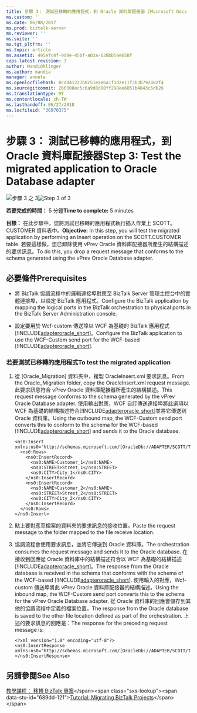 ```yaml
---
title: 步驟 3： 測試已移轉的應用程式，到 Oracle 資料庫配接器 |Microsoft Docs
ms.custom: ''
ms.date: 06/08/2017
ms.prod: biztalk-server
ms.reviewer: ''
ms.suite: ''
ms.tgt_pltfrm: ''
ms.topic: article
ms.assetid: 495efc4f-9d9e-450f-a03a-628bb54e658f
caps.latest.revision: 3
author: MandiOhlinger
ms.author: mandia
manager: anneta
ms.openlocfilehash: 8cdd41227b8c51eae6a1f1d2e11f3b3b792482f4
ms.sourcegitcommit: 266308ec5c6a9d8d80ff298ee6051b4843c5d626
ms.translationtype: MT
ms.contentlocale: zh-TW
ms.lasthandoff: 06/27/2018
ms.locfileid: "36970375"
---
```

# <a name="step-3-test-the-migrated-application-to-oracle-database-adapter"></a><span data-ttu-id="689dd-102">步驟 3： 測試已移轉的應用程式，到 Oracle 資料庫配接器</span><span class="sxs-lookup"><span data-stu-id="689dd-102">Step 3: Test the migrated application to Oracle Database adapter</span></span>
<span data-ttu-id="689dd-103">![步驟 3 之 3](../../adapters-and-accelerators/adapter-oracle-database/media/step-3of3.gif "Step_3of3")</span><span class="sxs-lookup"><span data-stu-id="689dd-103">![Step 3 of 3](../../adapters-and-accelerators/adapter-oracle-database/media/step-3of3.gif "Step_3of3")</span></span>  
  
 <span data-ttu-id="689dd-104">**若要完成的時間：** 5 分鐘</span><span class="sxs-lookup"><span data-stu-id="689dd-104">**Time to complete:** 5 minutes</span></span>  
  
 <span data-ttu-id="689dd-105">**目標：** 在此步驟中，您將測試已移轉的應用程式執行插入作業上 SCOTT。CUSTOMER 資料表中。</span><span class="sxs-lookup"><span data-stu-id="689dd-105">**Objective:** In this step, you will test the migrated application by performing an Insert operation on the SCOTT.CUSTOMER table.</span></span> <span data-ttu-id="689dd-106">若要這樣做，您已卸除使用 vPrev Oracle 資料庫配接器所產生的結構描述的要求訊息。</span><span class="sxs-lookup"><span data-stu-id="689dd-106">To do this, you drop a request message that conforms to the schema generated using the vPrev Oracle Database adapter.</span></span>  
  
## <a name="prerequisites"></a><span data-ttu-id="689dd-107">必要條件</span><span class="sxs-lookup"><span data-stu-id="689dd-107">Prerequisites</span></span>  
  
- <span data-ttu-id="689dd-108">將 BizTalk 協調流程中的邏輯連接埠對應至 BizTalk Server 管理主控台中的實體連接埠，以設定 BizTalk 應用程式。</span><span class="sxs-lookup"><span data-stu-id="689dd-108">Configure the BizTalk application by mapping the logical ports in the BizTalk orchestration to physical ports in the BizTalk Server Administration console.</span></span>  
  
- <span data-ttu-id="689dd-109">設定要用於 Wcf-custom 傳送埠以 WCF 為基礎的 BizTalk 應用程式[!INCLUDE[adapteroracle_short](../../includes/adapteroracle-short-md.md)]。</span><span class="sxs-lookup"><span data-stu-id="689dd-109">Configure the BizTalk application to use the WCF-Custom send port for the WCF-based [!INCLUDE[adapteroracle_short](../../includes/adapteroracle-short-md.md)].</span></span>  
  
### <a name="to-test-the-migrated-application"></a><span data-ttu-id="689dd-110">若要測試已移轉的應用程式</span><span class="sxs-lookup"><span data-stu-id="689dd-110">To test the migrated application</span></span>  
  
1. <span data-ttu-id="689dd-111">從 [Oracle_Migration] 資料夾中，複製 OracleInsert.xml 要求訊息。</span><span class="sxs-lookup"><span data-stu-id="689dd-111">From the Oracle_Migration folder, copy the OracleInsert.xml request message.</span></span> <span data-ttu-id="689dd-112">此要求訊息符合 vPrev Oracle 資料庫配接器所產生的結構描述。</span><span class="sxs-lookup"><span data-stu-id="689dd-112">This request message conforms to the schema generated by the vPrev Oracle Database adapter.</span></span> <span data-ttu-id="689dd-113">使用輸出對應，WCF 自訂傳送連接埠將此選項以 WCF 為基礎的結構描述符合[!INCLUDE[adapteroracle_short](../../includes/adapteroracle-short-md.md)]並將它傳送到 Oracle 資料庫。</span><span class="sxs-lookup"><span data-stu-id="689dd-113">Using the outbound map, the WCF-Custom send port converts this to conform to the schema for the WCF-based [!INCLUDE[adapteroracle_short](../../includes/adapteroracle-short-md.md)] and sends it to the Oracle database.</span></span>  
  
   ```  
   <ns0:Insert xmlns:ns0="http://schemas.microsoft.com/[OracleDb://ADAPTER/SCOTT/Tables/CUSTOMER]">  
     <ns0:Rows>  
       <ns0:InsertRecord>  
         <ns0:NAME>Customer_1</ns0:NAME>  
         <ns0:STREET>Street_1</ns0:STREET>  
         <ns0:CITY>City_1</ns0:CITY>  
       </ns0:InsertRecord>  
       <ns0:InsertRecord>  
         <ns0:NAME>Customer_2</ns0:NAME>  
         <ns0:STREET>Street_2</ns0:STREET>  
         <ns0:CITY>City_2</ns0:CITY>  
       </ns0:InsertRecord>  
     </ns0:Rows>  
   </ns0:Insert>  
   ```  
  
2. <span data-ttu-id="689dd-114">貼上要對應至檔案的資料夾的要求訊息的接收位置。</span><span class="sxs-lookup"><span data-stu-id="689dd-114">Paste the request message to the folder mapped to the file receive location.</span></span>  
  
3. <span data-ttu-id="689dd-115">協調流程會使用要求訊息，並將它傳送到 Oracle 資料庫。</span><span class="sxs-lookup"><span data-stu-id="689dd-115">The orchestration consumes the request message and sends it to the Oracle database.</span></span> <span data-ttu-id="689dd-116">在接收到回應從 Oracle 資料庫中的結構描述符合以 WCF 為基礎的結構描述[!INCLUDE[adapteroracle_short](../../includes/adapteroracle-short-md.md)]。</span><span class="sxs-lookup"><span data-stu-id="689dd-116">The response from the Oracle database is received in the schema that conforms with the schema of the WCF-based [!INCLUDE[adapteroracle_short](../../includes/adapteroracle-short-md.md)].</span></span> <span data-ttu-id="689dd-117">使用輸入的對應，Wcf-custom 傳送埠將此 vPrev Oracle 資料庫配接器的結構描述。</span><span class="sxs-lookup"><span data-stu-id="689dd-117">Using the inbound map, the WCF-Custom send port converts this to the schema for the vPrev Oracle Database adapter.</span></span> <span data-ttu-id="689dd-118">從 Oracle 資料庫的回應會儲存到其他的協調流程中定義的檔案位置。</span><span class="sxs-lookup"><span data-stu-id="689dd-118">The response from the Oracle database is saved to the other file location defined as part of the orchestration.</span></span> <span data-ttu-id="689dd-119">上述的要求訊息的回應是：</span><span class="sxs-lookup"><span data-stu-id="689dd-119">The response for the preceding request message is:</span></span>  
  
   ```  
   <?xml version="1.0" encoding="utf-8"?>  
   <ns0:InsertResponse xmlns:ns0="http://schemas.microsoft.com/[OracleDb://ADAPTER/SCOTT/Tables/CUSTOMER]"></ns0:InsertResponse>  
   ```  
  
## <a name="see-also"></a><span data-ttu-id="689dd-120">另請參閱</span><span class="sxs-lookup"><span data-stu-id="689dd-120">See Also</span></span>  
 <span data-ttu-id="689dd-121">[教學課程： 移轉 BizTalk 專案](https://msdn.microsoft.com/library/dd788186(v=bts.80).aspx)</span><span class="sxs-lookup"><span data-stu-id="689dd-121">[Tutorial: Migrating BizTalk Projects](https://msdn.microsoft.com/library/dd788186(v=bts.80).aspx)</span></span>